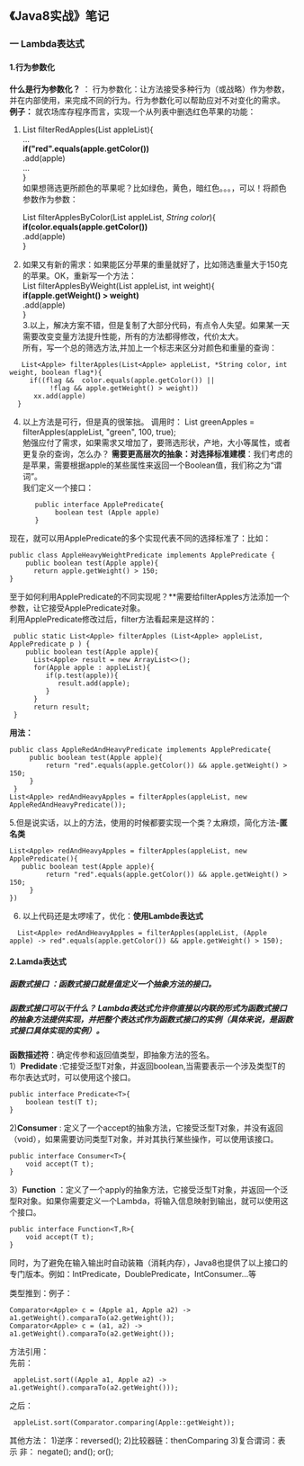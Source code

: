 ## 《Java8实战》笔记
### 一 Lambda表达式
####  1.行为参数化
**什么是行为参数化？** ： 行为参数化：让方法接受多种行为（或战略）作为参数，并在内部使用，来完成不同的行为。行为参数化可以帮助应对不对变化的需求。
**例子：** 就农场库存程序而言，实现一个从列表中删选红色苹果的功能：

1. List<Apple> filterRedApples(List<Apple> appleList){  
   ...  
   **if("red".equals(apple.getColor())**  
        .add(apple)  
       ...  
   }  
如果想筛选更所颜色的苹果呢？比如绿色，黄色，暗红色。。。，可以！将颜色参数作为参数： 
  
    List<Apple> filterApplesByColor(List<Apple> appleList, *String color*){  
     **if(color.equals(apple.getColor())**  
      .add(apple)  
  }  
2. 如果又有新的需求：如果能区分苹果的重量就好了，比如筛选重量大于150克的苹果。OK，重新写一个方法：  
   List<Apple> filterApplesByWeight(List<Apple> appleList, int weight){  
     **if(apple.getWeight() > weight)**  
      .add(apple)  
  }    
3.以上，解决方案不错，但是复制了大部分代码，有点令人失望。如果某一天需要改变变量方法提升性能，所有的方法都得修改，代价太大。  
  所有，写一个总的筛选方法,并加上一个标志来区分对颜色和重量的查询：
```
   List<Apple> filterApples(List<Apple> appleList, *String color, int weight, boolean flag*){  
     if((flag &&  color.equals(apple.getColor()) ||  
          !flag && apple.getWeight() > weight))
      xx.add(apple)  
  }  
```
	
4. 以上方法是可行，但是真的很笨拙。  调用时：  List<Apple> greenApples = filterApples(appleList, "green", 100, true);  
  勉强应付了需求，如果需求又增加了，要筛选形状，产地，大小等属性，或者更复杂的查询，怎么办？
  **需要更高层次的抽象：对选择标准建模**：我们考虑的是苹果，需要根据apple的某些属性来返回一个Boolean值，我们称之为“谓词”。  
  我们定义一个接口：
   ```
      public interface ApplePredicate{
           boolean test (Apple apple)
      }  
   ```
 现在，就可以用ApplePredicate的多个实现代表不同的选择标准了：比如：  
   ```
   public class AppleHeavyWeightPredicate implements ApplePredicate {  
       public boolean test(Apple apple){  
         return apple.getWeight() > 150;  
   }
   ```
   至于如何利用ApplePredicate的不同实现呢？**需要给filterApples方法添加一个参数，让它接受ApplePredicate对象。  
   利用ApplePredicate修改过后，filter方法看起来是这样的：  
   ```
    public static List<Apple> filterApples (List<Apple> appleList, ApplePredicate p ) {  
       public boolean test(Apple apple){  
         List<Apple> result = new ArrayList<>();
         for(Apple apple : appleList){
            if(p.test(apple)){
               result.add(apple);
            }
         }
         return result;  
    }  
   ```
   **用法：**  
   ```
   public class AppleRedAndHeavyPredicate implements ApplePredicate{
		public boolean test(Apple apple){
			return "red".equals(apple.getColor()) && apple.getWeight() > 150;
		}
	}
   List<Apple> redAndHeavyApples = filterApples(appleList, new AppleRedAndHeavyPredicate());
   ```
 5.但是说实话，以上的方法，使用的时候都要实现一个类？太麻烦，简化方法-**匿名类**  
   ```
   List<Apple> redAndHeavyApples = filterApples(appleList, new ApplePredicate(){
      public boolean test(Apple apple){
			return "red".equals(apple.getColor()) && apple.getWeight() > 150;
		}
   })  
   ```
 6. 以上代码还是太啰嗦了，优化：**使用Lambde表达式**  
  ```
    List<Apple> redAndHeavyApples = filterApples(appleList, (Apple apple) -> red".equals(apple.getColor()) && apple.getWeight() > 150);
 ```

####  2.Lamda表达式  
##### 函数式接口 ：函数式接口就是值定义一个抽象方法的接口。  
##### 函数式接口可以干什么？ Lambda表达式允许你直接以内联的形式为函数式接口的抽象方法提供实现，并把整个表达式作为函数式接口的实例（具体来说，是函数式接口具体实现的实例）。  
  **函数描述符**：确定传参和返回值类型，即抽象方法的签名。  
  1）**Predidate**  :它接受泛型T对象，并返回boolean,当需要表示一个涉及类型T的布尔表达式时，可以使用这个接口。
  ```
  public interface Predicate<T>{
	  boolean test(T t);
  }
  ```
  2)**Consumer** : 定义了一个accept的抽象方法，它接受泛型T对象，并没有返回（void），如果需要访问类型T对象，并对其执行某些操作，可以使用该接口。  
  ```
  public interface Consumer<T>{
	  void accept(T t);
  }
  ```
  3）**Function** ：定义了一个apply的抽象方法，它接受泛型T对象，并返回一个泛型R对象。如果你需要定义一个Lambda，将输入信息映射到输出，就可以使用这个接口。
  ```
  public interface Function<T,R>{
	  void accept(T t);
  }
  ```
  同时，为了避免在输入输出时自动装箱（消耗内存），Java8也提供了以上接口的专门版本。例如：IntPredicate，DoublePredicate，IntConsumer...等  
  
  类型推到：例子：  
  ```
  Comparator<Apple> c = (Apple a1, Apple a2) -> a1.getWeight().comparaTo(a2.getWeight());
  Comparator<Apple> c = (a1, a2) -> a1.getWeight().comparaTo(a2.getWeight());
  ```
  方法引用：  
  先前：  
  ```
   appleList.sort((Apple a1, Apple a2) -> a1.getWeight().comparaTo(a2.getWeight()));
  ```
  之后：
  ```
   appleList.sort(Comparator.comparing(Apple::getWeight));
  ```
  其他方法：
  1)逆序：reversed();
  2)比较器链：thenComparing
  3)复合谓词：表示 非： negate(); and(); or();
  
